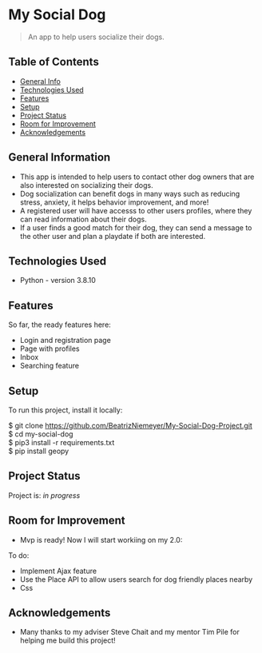 # My Social Dog
> An app to help users socialize their dogs.

## Table of Contents
* [General Info](#general-information)
* [Technologies Used](#technologies-used)
* [Features](#features)
* [Setup](#setup)
* [Project Status](#project-status)
* [Room for Improvement](#room-for-improvement)
* [Acknowledgements](#acknowledgements)



## General Information
- This app is intended to help users to contact other dog owners that are also interested on socializing their dogs.
-  Dog socialization can benefit dogs in many ways such as reducing stress, anxiety, it helps behavior improvement, and more!
- A registered user will have accesss to other users profiles, where they can read information about their dogs.
- If a user finds a good match for their dog, they can send a message to the other user and plan a playdate if both are interested.


## Technologies Used
- Python - version 3.8.10



## Features
So far, the ready features here:
- Login and registration page
- Page with profiles
- Inbox
- Searching feature



## Setup
To run this project, install it locally:

$ git clone https://github.com/BeatrizNiemeyer/My-Social-Dog-Project.git <br>
$ cd my-social-dog <br>
$ pip3 install -r requirements.txt <br>
$ pip install geopy




## Project Status
Project is: _in progress_ 


## Room for Improvement
- Mvp is ready! Now I will start workiing on my 2.0:

To do:
- Implement Ajax feature
- Use the Place API to allow users search for dog friendly places nearby
- Css

## Acknowledgements
- Many thanks to my adviser Steve Chait and my mentor Tim Pile for helping me build this project!


